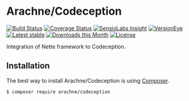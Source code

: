 Arachne/Codeception
====

[![Build Status](https://img.shields.io/travis/Arachne/Codeception.svg?style=flat-square)](https://travis-ci.org/Arachne/Codeception)
[![Coverage Status](https://img.shields.io/coveralls/Arachne/Codeception.svg?style=flat-square)](https://coveralls.io/github/Arachne/Codeception)
[![SensioLabs Insight](https://img.shields.io/sensiolabs/i/23223576-a247-4178-bda8-c9d6c08cf637.svg?style=flat-square)](https://insight.sensiolabs.com/projects/23223576-a247-4178-bda8-c9d6c08cf637)
[![VersionEye](https://img.shields.io/versioneye/d/php/arachne:codeception.svg?style=flat-square)](https://www.versioneye.com/php/arachne:codeception)
[![Latest stable](https://img.shields.io/packagist/v/arachne/codeception.svg?style=flat-square)](https://packagist.org/packages/arachne/codeception)
[![Downloads this Month](https://img.shields.io/packagist/dm/arachne/codeception.svg?style=flat-square)](https://packagist.org/packages/arachne/codeception)
[![License](https://img.shields.io/badge/license-MIT-blue.svg?style=flat-square)](https://github.com/Arachne/Codeception/blob/master/license.md)

Integration of Nette framework to Codeception.

Installation
----

The best way to install Arachne/Codeception is using [Composer](http://getcomposer.org/).

```sh
$ composer require arachne/codeception
```
